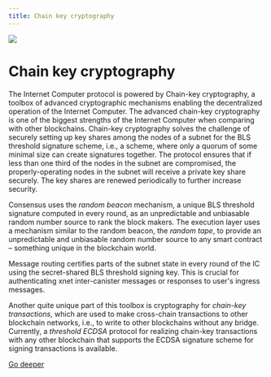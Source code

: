 ```yaml
---
title: Chain key cryptography
---
```


![](/img/how-it-works/chain-key-technology.600x300.jpg)

# Chain key cryptography

The Internet Computer protocol is powered by Chain-key cryptography, a toolbox of advanced cryptographic mechanisms enabling the decentralized operation of the Internet Computer.
The advanced chain-key cryptography is one of the biggest strengths of the Internet Computer when comparing with other blockchains.
Chain-key cryptography solves the challenge of securely setting up key shares among the nodes of a subnet for the BLS threshold signature scheme, i.e., a scheme, where only a quorum of some minimal size can create signatures together.
The protocol ensures that if less than one third of the nodes in the subnet are compromised, the properly-operating nodes in the subnet will receive a private key share securely.
The key shares are renewed periodically to further increase security.

Consensus uses the *random beacon* mechanism, a unique BLS threshold signature computed in every round, as an unpredictable and unbiasable random number source to rank the block makers.
The execution layer uses a mechanism similar to the random beacon, the *random tape*, to provide an unpredictable and unbiasable random number source to any smart contract – something unique in the blockchain world.

Message routing certifies parts of the subnet state in every round of the IC using the secret-shared BLS threshold signing key.
This is crucial for authenticating xnet inter-canister messages or responses to user's ingress messages.

Another quite unique part of this toolbox is cryptography for *chain-key transactions*,
which are used to make cross-chain transactions to other blockchain networks, i.e., to write to other blockchains without any bridge.
Currently, a *threshold ECDSA* protocol for realizing chain-key transactions with any other blockchain that supports the ECDSA signature scheme for signing transactions is available.

[Go deeper](/how-it-works/chain-key-technology/)

